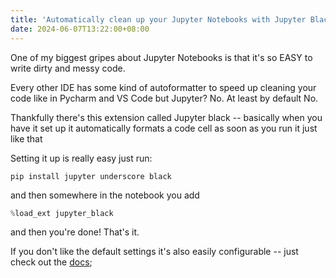 ```yaml
---
title: 'Automatically clean up your Jupyter Notebooks with Jupyter Black'
date: 2024-06-07T13:22:00+08:00
---
```


One of my biggest gripes about Jupyter Notebooks is that it's so EASY to write dirty and messy code. 

Every other IDE has some kind of autoformatter to speed up cleaning your code like in Pycharm and VS Code but Jupyter? No. At least by default No.

Thankfully there's this extension called Jupyter black -- basically when you have it set up it automatically formats a code cell as soon as you run it just like that

Setting it up is really easy just run:
```shell
pip install jupyter underscore black
```

and then somewhere in the notebook you add 

```python
%load_ext jupyter_black
```

and then you're done! That's it. 

If you don't like the default settings it's also easily configurable -- just check out the [docs](https://pypi.org/project/jupyter-black/); 